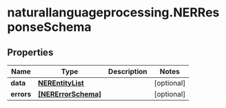# naturallanguageprocessing.NERResponseSchema

## Properties

Name | Type | Description | Notes
------------ | ------------- | ------------- | -------------
**data** | [**NEREntityList**](NEREntityList.md) |  | [optional] 
**errors** | [**[NERErrorSchema]**](NERErrorSchema.md) |  | [optional] 


